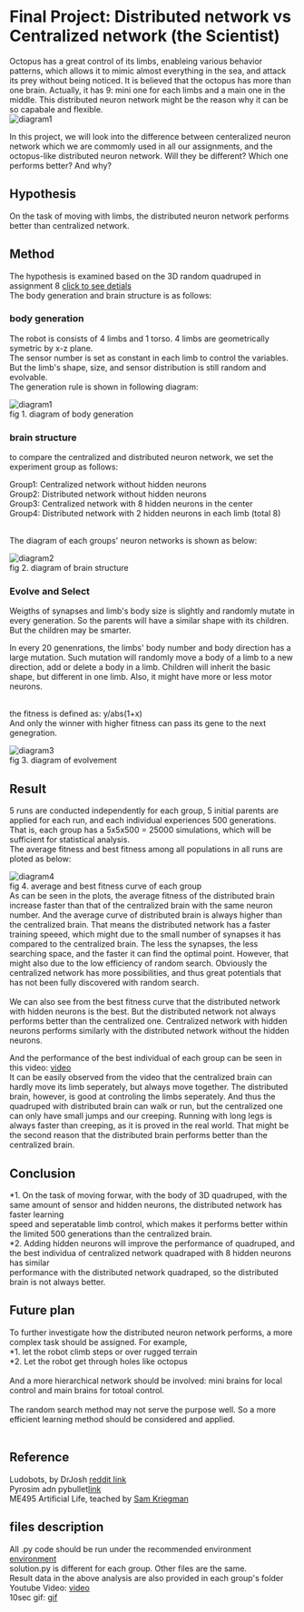 # Final Project: Distributed network vs Centralized network (the Scientist)

Octopus has a great control of its limbs, enableing various behavior patterns, which allows it to mimic almost everything in the sea, and attack its prey without being noticed. 
It is believed that the octopus has more than one brain. Actually, it has 9: mini one for each limbs and a main one in the middle. This distributed neuron network might be the
reason why it can be so capabale and flexible.<br>
![diagram1](https://github.com/LJQ434/ME495/blob/final_project/final%20project/octopus%20brain.png)

In this project, we will look into the difference between centeralized neuron network which we are commomly used in all our assignments, and the octopus-like distributed neuron network.
Will they be different? Which one performs better? And why?

## Hypothesis
On the task of moving with limbs, the distributed neuron network performs better than centralized network.

## Method
The hypothesis is examined based on the 3D random quadruped in assignment 8 [click to see detials]()<br>
The body generation and brain structure is as follows:<br>

### body generation
The robot is consists of 4 limbs and 1 torso. 4 limbs are geometrically symetric by x-z plane. <br>
The sensor number is set as constant in each limb to control the variables.<br>
But the limb's shape, size, and sensor distribution is still random and evolvable. <br>
The generation rule is shown in following diagram:<br>

![diagram1](https://github.com/LJQ434/ME495/blob/final_project/final%20project/body%20generation%20diagram.png)<br>
fig 1. diagram of body generation<br>

### brain structure
to compare the centralized and distributed neuron network, we set the experiment group as follows: <br>

Group1: Centralized network without hidden neurons<br>
Group2: Distributed network without hidden neurons<br>
Group3: Centralized network with 8 hidden neurons in the center<br>
Group4: Distributed network with 2 hidden neurons in each limb (total 8)<br>
<br>

The diagram of each groups' neuron networks is shown as below:<br>

![diagram2](https://github.com/LJQ434/ME495/blob/final_project/final%20project/brain%20structure-%20with%20hidden.png)<br>
fig 2. diagram of brain structure<br>

### Evolve and Select
Weigths of synapses and limb's body size is slightly and randomly mutate in every generation.
So the parents will have a similar shape with its children. But the children may be smarter.<br> 

In every 20 genenrations, the limbs' body number and body direction has a large mutation. 
Such mutation will randomly move a body of a limb to a new direction, add or delete a body in a limb.
Children will inherit the basic shape, but different in one limb. Also, it might have more or less motor neurons. <br>

<br> 
the fitness is defined as: y/abs(1+x)<br>
And only the winner with higher fitness can pass its gene to the next genegration.<br>

![diagram3](https://github.com/LJQ434/ME495/blob/final_project/final%20project/evolve%20diagram.png)<br>
fig 3. diagram of evolvement<br>

## Result 
5 runs are conducted independently for each group, 5 initial parents are applied for each run, and each individual experiences 500 generations.<br>
That is, each group has a 5x5x500 = 25000 simulations, which will be sufficient for statistical analysis. <br>
The average fitness and best fitness among all populations in all runs are ploted as below:<br>

![diagram4](https://github.com/LJQ434/ME495/blob/final_project/final%20project/result%20diagram.png)<br>
fig 4. average and best fitness curve of each group<br>
As can be seen in the plots, the average fitness of the distributed brain increase faster than that of the centralized brain with the same neuron number.
And the average curve of distributed brain is always higher than the centralized brain. 
That means the distributed network has a faster training speeed, which might due to the small number of synapses it has compared to the centralized brain.
The less the synapses, the less searching space, and the faster it can find the optimal point.
However, that might also due to the low efficiency of random search. Obviously the centralized network has more possibilities, and thus great potentials that has 
not been fully discovered with random search. <br>
<br>
We can also see from the best fitness curve that the distributed network with hidden neurons is the best. But the distributed network not always performs better than
the centralized one. Centralized network with hidden neurons performs similarly with the distributed network without the hidden neurons. 


And the performance of the best individual of each group can be seen in this video: [video](https://youtu.be/ppdzcMhPtC8) <br>
It can be easily observed from the video that the centralized brain can hardly move its limb seperately, but always move together. 
The distributed brain, however, is good at controling the limbs seperately.
And thus the quadruped with distributed brain can walk or run, but the centralized one can only have small jumps and our creeping.
Running with long legs is always faster than creeping, as it is proved in the real world. 
That might be the second reason that the distributed brain performs better than the centralized brain. 

## Conclusion
*1. On the task of moving forwar, with the body of 3D quadruped, with the same amount of sensor and hidden neurons, the distributed network has faster learning <br>
speed and seperatable limb control, which makes it performs better within the limited 500 generations than the centralized brain. <br>
*2. Adding hidden neurons will improve the performance of quadruped, and the best individua of centralized network quadraped with 8 hidden neurons has similar <br>
performance with the distributed network quadraped, so the distributed brain is not always better.<br>

## Future plan
To further investigate how the distributed neuron network performs, a more complex task should be assigned. For example, <br>
*1. let the robot climb steps or over rugged terrain<br>
*2. Let the robot get through holes like octopus<br>
<br>
And a more hierarchical network should be involved: mini brains for local control and main brains for totoal control.<br>
<br>
The random search method may not serve the purpose well. So a more efficient learning method should be considered and applied.<br>
<br>
## Reference
Ludobots, by DrJosh [reddit link](https://www.reddit.com/r/ludobots/)<br>
Pyrosim adn pybullet[link](https://pybullet.org/wordpress/)<br>
ME495 Artificial Life, teached by [Sam Kriegman](https://www.mccormick.northwestern.edu/research-faculty/directory/profiles/kriegman-sam.html)<br>

## files description 
All .py code should be run under the recommended environment [environment](https://www.reddit.com/r/ludobots/wiki/installation/) <br>
solution.py is different for each group. Other files are the same. <br>
Result data in the above analysis are also provided in each group's folder <br>
Youtube Video: [video](https://youtu.be/ppdzcMhPtC8)<br>
10sec gif: [gif](https://github.com/LJQ434/ME495/blob/final_project/final%20project/10sec.gif)
